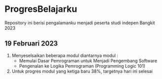 # ProgresBelajarku
Repository ini berisi pengalamanku menjadi peserta studi indepen Bangkit 2023

## 19 Februari 2023
1. Menyeselsaikan beberapa modul diantarnya modul :
    * Memulai Dasar Pemrograman untuk Menjadi Pengembang Software
    * Pengenalan ke Logika Pemrograman (Programming Logic 101)
2. Untuk progres modul yang ketiga baru 38%, targetnya hari ini selesai
